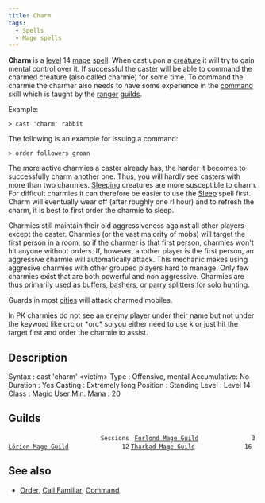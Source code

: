```yaml
---
title: Charm
tags:
  - Spells
  - Mage spells
---
```

**Charm** is a [level](level "wikilink") 14 [mage](mage "wikilink")
[spell](spell "wikilink"). When cast upon a
[creature](mobile "wikilink") it will try to gain mental control over
it. If successful the caster will be able to command the charmed
creature (also called charmie) for some time. To command the charmie the
charmer also needs to have some experience in the
[command](command "wikilink") skill which is taught by the
[ranger](ranger "wikilink") [guilds](guilds "wikilink").

Example:

`> cast 'charm' rabbit`

The following is an example for issuing a command:

`> order followers groan`

The more active charmies a caster already has, the harder it becomes to
successfully charm another one. Thus, you will hardly see casters with
more than two charmies. [Sleeping](Sleep "wikilink") creatures are more
susceptible to charm. For difficult charmies it can therefore be easier
to use the [Sleep](Sleep_Spell "wikilink") spell first. Charm will
eventually wear off (after roughly one rl hour) and to refresh the
charm, it is best to first order the charmie to sleep.

Charmies still maintain their old aggressiveness against all other
players except the caster. Charmies (or the vast majority of mobs) will
target the first person in a room, so if the charmer is that first
person, charmies won't hit anyone without orders. If, however, another
player is the first person, an aggressive charmie will automatically
attack. This mechanic makes using aggresive charmies with other grouped
players hard to manage. Only few charmies exist that are both powerful
and non aggressive. Charmies are thus primarily used as
[buffers](buffer "wikilink"), [bashers](bash "wikilink"), or
[parry](parry "wikilink") splitters for solo hunting.

Guards in most [cities](city "wikilink") will attack charmed mobiles.

In PK charmies do not see an enemy player under their name but not under
the keyword like orc or \*orc\* so you either need to use k <name> or
just hit the target first and order the charmie to assist.

## Description

Syntax : cast 'charm' \<victim\> Type : Offensive, mental Accumulative:
No Duration : Yes Casting : Extremely long Position : Standing Level :
Level 14 Class : Magic User Min. Mana : 20

## Guilds

`                          Sessions `
[`Forlond Mage Guild`](Forlond_Mage_Guild "wikilink")`               3`
[`Lórien Mage Guild`](Lórien_Mage_Guild "wikilink")`               12`
[`Tharbad Mage Guild`](Tharbad_Mage_Guild "wikilink")`              16`

## See also

- [Order](Order "wikilink"), [Call Familiar](Call_Familiar "wikilink"),
  [Command](Command "wikilink")
 
